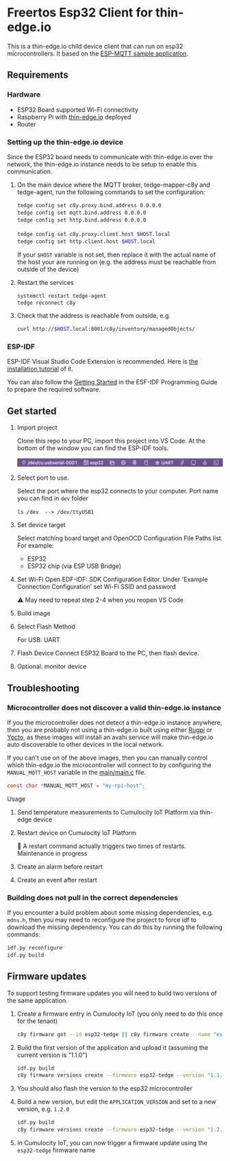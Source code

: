 # Freertos Esp32 Client for thin-edge.io

This is a thin-edge.io child device client that can run on esp32 microcontrollers. 
It based on the [ESP-MQTT sample application](https://github.com/espressif/esp-idf/tree/v5.2.1/examples/protocols/mqtt/tcp).

## Requirements 

### Hardware

- ESP32 Board supported Wi-Fi connectivity
- Raspberry Pi with [thin-edge.io](https://thin-edge.io) deployed 
- Router

### Setting up the thin-edge.io device

Since the ESP32 board needs to communicate with thin-edge.io over the network, the thin-edge.io instance needs to be setup to enable this communication.

1. On the main device where the MQTT broker, tedge-mapper-c8y and tedge-agent, run the following commands to set the configuration:

    ```sh
    tedge config set c8y.proxy.bind.address 0.0.0.0
    tedge config set mqtt.bind.address 0.0.0.0
    tedge config set http.bind.address 0.0.0.0

    tedge config set c8y.proxy.client.host $HOST.local
    tedge config set http.client.host $HOST.local
    ```

    If your `$HOST` variable is not set, then replace it with the actual name of the host your are running on (e.g. the address must be reachable from outside of the device)

2. Restart the services

    ```
    systemctl restart tedge-agent
    tedge reconnect c8y
    ```

3. Check that the address is reachable from outside, e.g.

    ```sh
    curl http://$HOST.local:8001/c8y/inventory/managedObjects/
    ```

### ESP-IDF

ESP-IDF Visual Studio Code Extension is recommended. Here is [the installation tutorial](https://github.com/espressif/vscode-esp-idf-extension/blob/HEAD/docs/tutorial/install.md) of it.

You can also follow the [Getting Started](https://docs.espressif.com/projects/esp-idf/en/v4.2.3/esp32/get-started/index.html#) in the ESF-IDF Programming Guide to prepare the required software.

## Get started

1. Import project

   Clone this repo to your PC, import this project into VS Code. At the bottom of the window you can find the ESP-IDF tools.

   ![](./images/Toolbar.png)

2. Select port to use.

   Select the port where the esp32 connects to your computer. Port name you can find in `dev` folder

   `ls /dev  --> /dev/ttyUSB1`
   
3. Set device target

   Select matching board target and OpenOCD Configuration File Paths list. For example: 

      - ESP32
      - ESP32 chip (via ESP USB Bridge)
4. Set Wi-Fi
   Open EDF-IDF: SDK Configuration Editor. Under 'Example Connection Configuration' set Wi-Fi SSID and password 
   
   :warning: May need to repeat step 2-4 when you reopen VS Code
5. Build image
6. Select Flash Method

   For USB: UART
7. Flash Device
   Connect ESP32 Board to the PC, then flash device.
8. Optional: monitor device

## Troubleshooting

### Microcontroller does not discover a valid thin-edge.io instance

If you the microcontroller does not detect a thin-edge.io instance anywhere, then you are probably not using a thin-edge.io built using either [Rugpi](https://thin-edge.github.io/thin-edge.io/extend/firmware-management/building-image/rugpi/) or [Yocto](https://thin-edge.github.io/thin-edge.io/extend/firmware-management/building-image/yocto/), as these images will install an avahi service will make thin-edge.io auto discoverable to other devices in the local network.

If you can't use on of the above images, then you can manually control which thin-edge.io the microcontroller will connect to by configuring the `MANUAL_MQTT_HOST` variable in the [main/main.c](main/main.c) file.

```c
const char *MANUAL_MQTT_HOST = "my-rpi-host";
```


Usage

1. Send temperature measurements to Cumulocity IoT Platform via thin-edge device
2. Restart device on Cumulocity IoT Platform

   :construction: A restart command actually triggers two times of restarts. Maintenance in progress
3. Create an alarm before restart
4. Create an event after restart

### Building does not pull in the correct dependencies

If you encounter a build problem about some missing dependencies, e.g. `mdns.h`, then you may need to reconfigure the project to force idf to download the missing dependency. You can do this by running the following commands:

```sh
idf.py reconfigure
idf.py build
```

## Firmware updates

To support testing firmware updates you will need to build two versions of the same application.

1. Create a firmware entry in Cumulocity IoT (you only need to do this once for the tenant)

   ```sh
   c8y firmware get --id esp32-tedge || c8y firmware create --name "esp32-tedge"
   ```

2. Build the first version of the application and upload it (assuming the current version is "1.1.0")

   ```sh
   idf.py build
   c8y firmware versions create --firmware esp32-tedge --version "1.1.0" --file ./build/freertos-esp32-client.bin
   ```

3. You should also flash the version to the esp32 microcontroller

4. Build a new version, but edit the `APPLICATION_VERSION` and set to a new version, e.g. `1.2.0`

   ```sh
   idf.py build
   c8y firmware versions create --firmware esp32-tedge --version "1.2.0" --file ./build/freertos-esp32-client.bin
   ```

5. In Cumulocity IoT, you can now trigger a firmware update using the `esp32-tedge` firmware name

